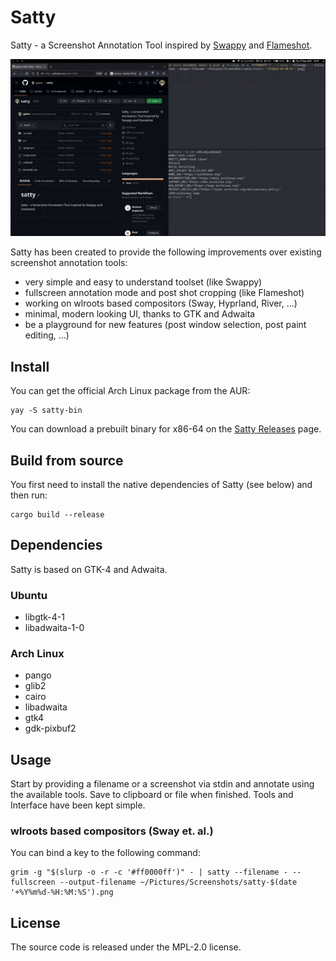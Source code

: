 # Satty

Satty - a Screenshot Annotation Tool inspired by [Swappy](https://github.com/jtheoof/swappy) and [Flameshot](https://flameshot.org/).

![](assets/usage.gif)

Satty has been created to provide the following improvements over existing screenshot annotation tools:

- very simple and easy to understand toolset (like Swappy)
- fullscreen annotation mode and post shot cropping (like Flameshot)
- working on wlroots based compositors (Sway, Hyprland, River, ...)
- minimal, modern looking UI, thanks to GTK and Adwaita
- be a playground for new features (post window selection, post paint editing, ...)

## Install

You can get the official Arch Linux package from the AUR:

```
yay -S satty-bin
```

You can download a prebuilt binary for x86-64 on the [Satty Releases](https://github.com/gabm/satty/releases) page.


## Build from source

You first need to install the native dependencies of Satty (see below) and then run:

```
cargo build --release
```

## Dependencies 

Satty is based on GTK-4 and Adwaita.

### Ubuntu

- libgtk-4-1
- libadwaita-1-0

### Arch Linux

- pango 
- glib2
- cairo
- libadwaita
- gtk4
- gdk-pixbuf2


## Usage

Start by providing a filename or a screenshot via stdin and annotate using the available tools. Save to clipboard or file when finished. Tools and Interface have been kept simple.


### wlroots based compositors (Sway et. al.)

You can bind a key to the following command:

```
grim -g "$(slurp -o -r -c '#ff0000ff')" - | satty --filename - --fullscreen --output-filename ~/Pictures/Screenshots/satty-$(date '+%Y%m%d-%H:%M:%S').png
```


## License

The source code is released under the MPL-2.0 license.
